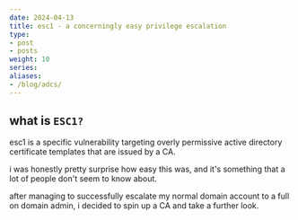 ```yaml
---
date: 2024-04-13
title: esc1 - a concerningly easy privilege escalation
type:
- post
- posts
weight: 10
series:
aliases:
- /blog/adcs/
---
```


## what is `ESC1?`

esc1 is a specific vulnerability targeting overly permissive active directory certificate templates that are issued by a CA.

i was honestly pretty surprise how easy this was, and it's something that a lot of people don't seem to know about.

after managing to successfully escalate my normal domain account to a full on domain admin, i decided to spin up a CA and take a further look.
